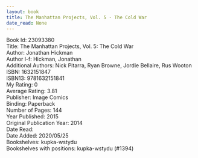 ```yaml
---
layout: book
title: The Manhattan Projects, Vol. 5 - The Cold War
date_read: None
---
```


Book Id: 23093380<br />
Title: The Manhattan Projects, Vol. 5: The Cold War<br />
Author: Jonathan Hickman<br />
Author l-f: Hickman, Jonathan<br />
Additional Authors: Nick Pitarra, Ryan Browne, Jordie Bellaire, Rus Wooton<br />
ISBN: 1632151847<br />
ISBN13: 9781632151841<br />
My Rating: 0<br />
Average Rating: 3.81<br />
Publisher: Image Comics<br />
Binding: Paperback<br />
Number of Pages: 144<br />
Year Published: 2015<br />
Original Publication Year: 2014<br />
Date Read: <br />
Date Added: 2020/05/25<br />
Bookshelves: kupka-wstydu<br />
Bookshelves with positions: kupka-wstydu (#1394)<br />

